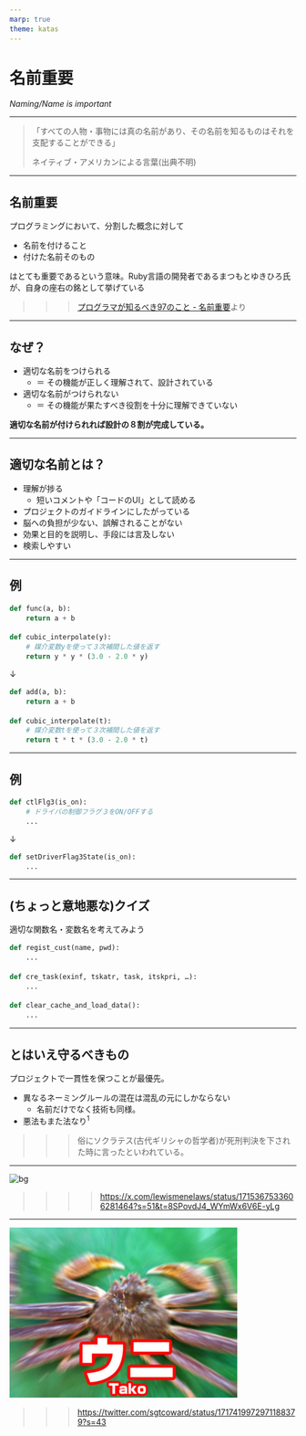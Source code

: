 ```yaml
---
marp: true
theme: katas
---
```

<!-- 
size: 16:9
paginate: true
-->
<!-- header: 勉強会# ― エンジニアとしての解像度を高めるための勉強会-->

# 名前重要

_Naming/Name is important_

---

> 「すべての人物・事物には真の名前があり、その名前を知るものはそれを支配することができる」  
> 
> ネイティブ・アメリカンによる言葉(出典不明)

<!-- 旧約聖書の神の名は、正しく発音できないよう「YHWH」になっている。グリム童話の「ルンペルシュティルツヒェン」（独: Rumpelstilzchen）もある。他にも千と千尋の神隠しでは湯婆婆が名前を知って支配していたり、血界戦線という漫画では血界の眷属に対して真の名を知ることで初めて封印できるなど、名前を理解することの重要性は枚挙にいとまがない -->

---

## 名前重要

プログラミングにおいて、分割した概念に対して

* 名前を付けること
* 付けた名前そのもの

はとても重要であるという意味。Ruby言語の開発者であるまつもとゆきひろ氏が、自身の座右の銘として挙げている

>>> [プログラマが知るべき97のこと - 名前重要](https://xn--97-273ae6a4irb6e2hsoiozc2g4b8082p.com/%E3%82%A8%E3%83%83%E3%82%BB%E3%82%A4/%E5%90%8D%E5%89%8D%E9%87%8D%E8%A6%81/)より

---

## なぜ？

* 適切な名前をつけられる
    * ＝ その機能が正しく理解されて、設計されている
* 適切な名前がつけられない
    * ＝ その機能が果たすべき役割を十分に理解できていない

**適切な名前が付けられれば設計の８割が完成している。**

---

## 適切な名前とは？

* 理解が捗る
    * 短いコメントや「コードのUI」として読める
* プロジェクトのガイドラインにしたがっている
* 脳への負担が少ない、誤解されることがない
* 効果と目的を説明し、手段には言及しない
* 検索しやすい

---

## 例

```py
def func(a, b):
    return a + b

def cubic_interpolate(y):
    # 媒介変数yを使って３次補間した値を返す
    return y * y * (3.0 - 2.0 * y)
```
↓
```py
def add(a, b):
    return a + b

def cubic_interpolate(t):
    # 媒介変数tを使って３次補間した値を返す
    return t * t * (3.0 - 2.0 * t)
```

---

## 例

```py
def ctlFlg3(is_on):
    # ドライバの制御フラグ３をON/OFFする
    ...
```
↓
```py
def setDriverFlag3State(is_on):
    ...
```

---

## (ちょっと意地悪な)クイズ

適切な関数名・変数名を考えてみよう

```py
def regist_cust(name, pwd):
    ...

def cre_task(exinf, tskatr, task, itskpri, …):
    ...

def clear_cache_and_load_data():
    ...
```

<!-- exinf:extended information, tskatr:task attributes, task: function pointer of task, itskpri: task priority(iは?) -->

---

## とはいえ守るべきもの

プロジェクトで一貫性を保つことが最優先。

* 異なるネーミングルールの混在は混乱の元にしかならない
    * 名前だけでなく技術も同様。
* 悪法もまた法なり$^1$

>>> 俗にソクラテス(古代ギリシャの哲学者)が死刑判決を下された時に言ったといわれている。

<!-- ソクラテスは古代ギリシャの哲学者。BC470-399(享年71) -->
<!-- 「無知の知」が有名。自分がすべてを知っているなどということは一切なく、むしろ世界の広さ深さに比べたら無知に等しい、、、というところまでは有名だが、続きがある。彼と彼の弟子はこれを相手との議論を深める対話の中で弁証法と呼ばれる会話技術の中で使ったが、「無知であることを知っている私(弟子を含む)は、つまり知らないお前よりも賢い」というスタンスで臨んだため、もう敵が増える増える。最後はそのせいで死刑になって、そのときに言ったのが「悪法もまた～」 -->
<!-- だいたい弁証法という、会話の中で相手の矛盾を突いてより深い知識を求めるのって「豆腐は白い」という主張に対して、「白くない豆腐もありますよね」「私の豆腐は白くありませんが」「厳密にいうと薄いベージュではないか」とか矛盾を突いていくスタイルなので、今で言うクソリプおじさん。 https://togetter.com/li/646713 -->

<!-- このソクラテスのエピソードを１つ追加すると、彼は相当の醜男だったことで知られています。背が低く、頭髪は禿げ上がり、丸々と太ったブタのようだったらしい。弟子のプラトンに「我が師ソクラテスは世界で１番醜い。しかし１番賢い」と言われていたそうです。完全に舐められてます -->

<!-- ソクラテスは他にもオモシロエピソードが多すぎる人なので、気になった人は調べてみると良いです -->

---

![bg](https://pbs.twimg.com/media/F841re7XIAA67ad?format=jpg&name=large)

>>>> https://x.com/lewismenelaws/status/1715367533606281464?s=51&t=8SPovdJ4_WYmWx6V6E-yLg

---

![bg fit](assets/05-kani.jpg)

>>> https://twitter.com/sgtcoward/status/1717419972971188379?s=43
